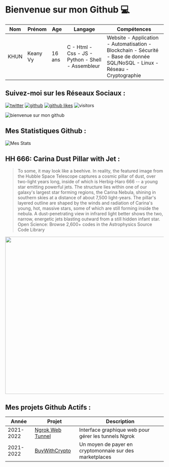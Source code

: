 # Bienvenue sur mon Github 💻
| Nom | Prénom | Age | Langage | Compétences |
|---  |---     |---  |---      |---
| KHUN | Keany Vy | 16 ans | C - Html - Css - JS - Python - Shell - Assembleur | Website - Application - Automatisation - Blockchain - Sécurité - Base de donnée SQL/NoSQL - Linux - Réseau - Cryptographie |

## Suivez-moi sur les Réseaux Sociaux :
[![twitter](https://img.shields.io/twitter/follow/thisiskeanyvy?style=social)](https://twitter.com/thisiskeanyvy)
[![github](https://img.shields.io/github/followers/thisiskeanyvy?style=social)](https://github.com/thisiskeanyvy?tab=followers)
[![github likes](https://img.shields.io/github/stars/thisiskeanyvy?style=social)](https://github.com/thisiskeanyvy)
![visitors](https://visitor-badge.glitch.me/badge?page_id=page.id=thisiskeanyvy.thisiskeanyvy)

![bienvenue sur mon github](https://thisiskeanyvy-hosting.pages.dev/banner.gif)

## Mes Statistiques Github :
![Mes Stats](https://github-readme-stats.vercel.app/api?username=thisiskeanyvy&show_icons=true&theme=radical)

## HH 666: Carina Dust Pillar with Jet :

> To some, it may look like a beehive. In reality, the featured image from the Hubble Space Telescope captures a cosmic pillar of dust, over two-light years long, inside of which is Herbig-Haro 666 -- a young star emitting powerful jets. The structure lies within one of our galaxy's largest star forming regions, the Carina Nebula, shining in southern skies at a distance of about 7,500 light-years.  The pillar's layered outline are shaped by the winds and radiation of Carina's young, hot, massive stars, some of which are still forming inside the nebula.  A dust-penetrating view in infrared light better shows the two, narrow, energetic jets blasting outward from a still hidden infant star.   Open Science: Browse 2,600+ codes in the Astrophysics Source Code Library

<img src='https://apod.nasa.gov/apod/image/2112/HH666_HubbleOzsarac_960.jpg' width="800" height="500"/>

## Mes projets Github Actifs :
| Année | Projet | Description |
|---   |---     |---          |
| 2021-2022 | [Ngrok Web Tunnel](https://github.com/thisiskeanyvy/ngrok-web-manager) | Interface graphique web pour gérer les tunnels Ngrok |
| 2021-2022 | [BuyWithCrypto](https://github.com/BuyWithCrypto) | Un moyen de payer en cryptomonnaie sur des marketplaces |